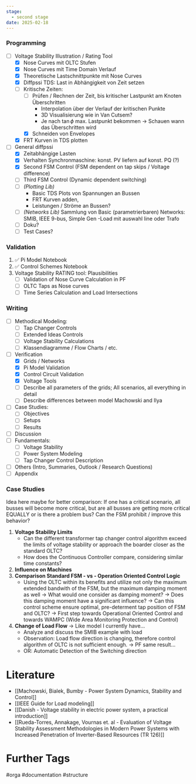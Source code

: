 ```yaml
---
stage:
  - second stage
date: 2025-02-18
---
```

### Programming
- [ ] Voltage Stability Illustration / Rating Tool
	- [x] Nose Curves mit OLTC Stufen
	- [x] Nose Curves mit Time Domain Verlauf
	- [x] Theoretische Lastschnittpunkte mit Nose Curves
	- [x] Diffpssi TDS: Last in Abhängigkeit von Zeit setzen 
	- [ ] Kritische Zeiten:
		- [ ] Prüfen / Rechnen der Zeit, bis kritischer Lastpunkt am Knoten Überschritten
			- Interpolation über der Verlauf der kritischen Punkte
			- 3D Visualisierung wie in Van Cutsem?
			- Je nach $\tan \phi$ max. Lastpunkt bekommen -> Schauen wann das Überschritten wird
		- [x] Schneiden von Envelopes
	- [x] FRT Kurven in TDS plotten
- [ ] General diffpssi
	- [x] Zeitabhängige Lasten
	- [x] Verhalten Synchronmaschine: konst. PV liefern auf konst. PQ (?)
	- [x] Second FSM Control (FSM dependent on tap skips / Voltage difference)
	- [ ] Third FSM Control (Dynamic dependent switching)
	- [ ] _(Plotting Lib)_ 
	     - Basic TDS Plots von Spannungen an Bussen
	     - FRT Kurven adden, 
	     - Leistungen / Ströme an Bussen?
	- [ ] _(Networks Lib)_
	      Sammlung von Basic (parametrierbaren) Networks: SMIB, IEEE 9-bus, Simple Gen -Load mit auswahl line oder Trafo
	- [ ] Doku?
	- [ ] Test Cases?
### Validation
1. ✅ Pi Model Notebook
2. ✅ Control Schemes Notebook
3. Voltage Stability RATING tool: Plausibilities
	- [ ] Validation of Nose Curve Calculation in PF
	- [ ] OLTC Taps as Nose curves
	- [ ] Time Series Calculation and Load Intersections
### Writing
- [ ] Methodical Modeling:
	- [ ] Tap Changer Controls
	- [ ] Extended Ideas Controls
	- [ ] Voltage Stability Calculations
	- [ ] Klassendiagramme / Flow Charts / etc.
- [ ] Verification
	- [x] Grids / Networks
	- [x] Pi Model Validation
	- [x] Control Circuit Validation
	- [x] Voltage Tools
	- [ ] Describe all parameters of the grids; All scenarios, all everything in detail
	- [ ] Describe differences between model Machowski and Ilya
- [ ] Case Studies:
	- [ ] Objectives
	- [ ] Setups
	- [ ] Results
- [ ] Discussion
- [ ] Fundamentals:
	- [ ] Voltage Stability
	- [ ] Power System Modeling
	- [ ] Tap Changer Control Description
- [ ] Others (Intro, Summaries, Outlook / Research Questions)
- [ ] Appendix
### Case Studies
Idea here maybe for better comparison: If one has a critical scenario, all busses will become more critical, but are all busses are getting more critical EQUALLY or is there a problem bus? Can the FSM prohibit / improve this behavior?
1. **Voltage Stability Limits**
	- Can the different transformer tap changer control algorithm exceed the limits of voltage stability or approach the boarder closer as the standard OLTC?
	- How does the Continuous Controller compare, considering similar time constants?
2. **Influence on Machines**
3. **Comparison Standard FSM - vs - Operation Oriented Control Logic**
	- Using the OLTC within its benefits and utilize not only the maximum extended bandwith of the FSM, but the maximum damping moment as well
	  -> What would one consider as damping moment? 
	  -> Does this damping moment have a significant influence?
	  -> Can this control scheme ensure optimal, pre-determent tap position of FSM and OLTC?
	  -> First step towards Operational Oriented Control and towards WAMPC (Wide Area Monitoring Protection and Control)
4. **Change of Load Flow** -> Like model I currently have...
	- Analyze and discuss the SMIB example with load
	- Observation: Load flow direction is changing, therefore control algorithm of OLTC is not sufficient enough. -> PF same result...
	- OR: Automatic Detection of the Switching direction
# Literature
- [[Machowski, Bialek, Bumby - Power System Dynamics, Stability and Control]]
- [[IEEE Guide for Load modeling]]
- [[Danish - Voltage stability in electric power system, a practical introduction]]
- [[Rueda-Torres, Annakage, Vournas et. al - Evaluation of Voltage Stability Assessment Methodologies in Modern Power Systems with Increased Penetration of Inverter-Based Resources (TR 126)]]

# Further Tags
#orga #documentation #structure 
